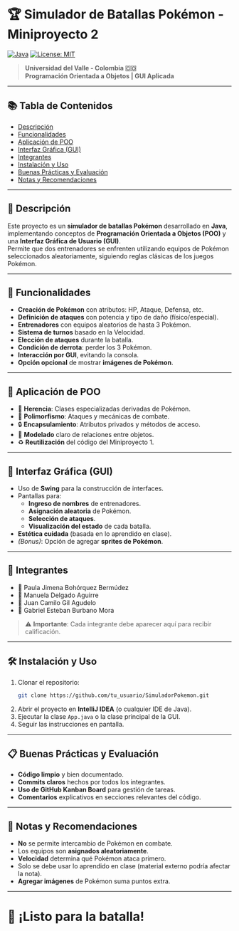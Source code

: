 
# 🏆 Simulador de Batallas Pokémon - Miniproyecto 2

[![Java](https://img.shields.io/badge/Java-ED8B00?style=for-the-badge&logo=java&logoColor=white)](https://www.java.com/)
[![License: MIT](https://img.shields.io/badge/License-MIT-blue.svg?style=for-the-badge)](https://opensource.org/licenses/MIT)

> **Universidad del Valle - Colombia 🇨🇴**  
> **Programación Orientada a Objetos | GUI Aplicada**

---

## 📚 Tabla de Contenidos

- [Descripción](#descripción)
- [Funcionalidades](#funcionalidades)
- [Aplicación de POO](#aplicación-de-poo)
- [Interfaz Gráfica (GUI)](#interfaz-gráfica-gui)
- [Integrantes](#integrantes)
- [Instalación y Uso](#instalación-y-uso)
- [Buenas Prácticas y Evaluación](#buenas-prácticas-y-evaluación)
- [Notas y Recomendaciones](#notas-y-recomendaciones)

---

## 📖 Descripción

Este proyecto es un **simulador de batallas Pokémon** desarrollado en **Java**, implementando conceptos de **Programación Orientada a Objetos (POO)** y una **Interfaz Gráfica de Usuario (GUI)**.  
Permite que dos entrenadores se enfrenten utilizando equipos de Pokémon seleccionados aleatoriamente, siguiendo reglas clásicas de los juegos Pokémon.

---

## 🚀 Funcionalidades

- **Creación de Pokémon** con atributos: HP, Ataque, Defensa, etc.
- **Definición de ataques** con potencia y tipo de daño (físico/especial).
- **Entrenadores** con equipos aleatorios de hasta 3 Pokémon.
- **Sistema de turnos** basado en la Velocidad.
- **Elección de ataques** durante la batalla.
- **Condición de derrota**: perder los 3 Pokémon.
- **Interacción por GUI**, evitando la consola.
- **Opción opcional** de mostrar **imágenes de Pokémon**.

---

## 🧠 Aplicación de POO

- 🧬 **Herencia**: Clases especializadas derivadas de Pokémon.
- 🔁 **Polimorfismo**: Ataques y mecánicas de combate.
- 🔒 **Encapsulamiento**: Atributos privados y métodos de acceso.
- 🧱 **Modelado** claro de relaciones entre objetos.
- ♻️ **Reutilización** del código del Miniproyecto 1.

---

## 🎨 Interfaz Gráfica (GUI)

- Uso de **Swing** para la construcción de interfaces.
- Pantallas para:
  - **Ingreso de nombres** de entrenadores.
  - **Asignación aleatoria** de Pokémon.
  - **Selección de ataques**.
  - **Visualización del estado** de cada batalla.
- **Estética cuidada** (basada en lo aprendido en clase).
- *(Bonus)*: Opción de agregar **sprites de Pokémon**.

---

## 👥 Integrantes

- 👤 Paula Jimena Bohórquez Bermúdez
- 👤 Manuela Delgado Aguirre
- 👤 Juan Camilo Gil Agudelo
- 👤 Gabriel Esteban Burbano Mora

> ⚠️ **Importante**: Cada integrante debe aparecer aquí para recibir calificación.

---

## 🛠️ Instalación y Uso

1. Clonar el repositorio:
   ```bash
   git clone https://github.com/tu_usuario/SimuladorPokemon.git
   ```
2. Abrir el proyecto en **IntelliJ IDEA** (o cualquier IDE de Java).
3. Ejecutar la clase `App.java` o la clase principal de la GUI.
4. Seguir las instrucciones en pantalla.

---

## 📋 Buenas Prácticas y Evaluación

- **Código limpio** y bien documentado.
- **Commits claros** hechos por todos los integrantes.
- **Uso de GitHub Kanban Board** para gestión de tareas.
- **Comentarios** explicativos en secciones relevantes del código.

---

## 🎯 Notas y Recomendaciones

- **No** se permite intercambio de Pokémon en combate.
- Los equipos son **asignados aleatoriamente**.
- **Velocidad** determina qué Pokémon ataca primero.
- Solo se debe usar lo aprendido en clase (material externo podría afectar la nota).
- **Agregar imágenes** de Pokémon suma puntos extra.

---

# 🎉 ¡Listo para la batalla!
